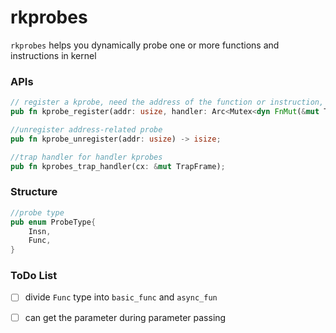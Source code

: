 # rkprobes
`rkprobes` helps you dynamically probe one or more functions and instructions in kernel

### APIs

```rust
// register a kprobe, need the address of the function or instruction, two handler functions and the type you want to probe
pub fn kprobe_register(addr: usize, handler: Arc<Mutex<dyn FnMut(&mut TrapFrame) + Send>>, post_handler: Option<Arc<Mutex<dyn FnMut(&mut TrapFrame) + Send>>>, probe_type: ProbeType) -> isize ;

//unregister address-related probe
pub fn kprobe_unregister(addr: usize) -> isize;

//trap handler for handler kprobes
pub fn kprobes_trap_handler(cx: &mut TrapFrame);
```

### Structure

```rust
//probe type
pub enum ProbeType{
    Insn,
    Func,
}
```

### ToDo List

- [ ] divide `Func` type into `basic_func` and `async_fun`
- [ ] can get the parameter during parameter passing

